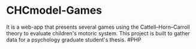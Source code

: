 # CHCmodel-Games
It is a web-app that presents several games using the Cattell–Horn–Carroll theory to evaluate children's motoric system. This project is built to gather data for a psychology graduate student's thesis.
#PHP
